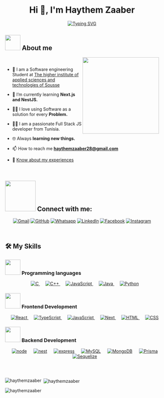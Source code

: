 <h1 align="center">Hi 👋, I'm Haythem Zaaber</h1>

<p align="center">
<a href="https://git.io/typing-svg"><img src="https://readme-typing-svg.demolab.com?font=Fira+Code&weight=900&size=25&pause=1000&color=F7C715&random=false&width=390&height=80&lines=Software+Engineering+Student+;Full+Stack+JS+developer" alt="Typing SVG" /></a>
</p>


<be>


	
## <picture><img src = "https://github.com/7oSkaaa/7oSkaaa/blob/main/Images/about_me.gif?raw=true" width = 50px></picture> About me 
<picture> <img align="right" src="https://github.com/7oSkaaa/7oSkaaa/blob/main/Images/Right_Side.gif?raw=true" width = 250px></picture>

<br>



- 🏫 I am a Software engineering Student at [The higher institute of applied sciences and technologies of Sousse](https://issatso.rnu.tn/)

- 🌱 I’m currently learning **Next.js and NestJS.**

- 🧑‍💻 I love using Software as a solution for every **Problem.**

- 🧑‍💻 I am a passionate Full Stack JS developer from Tunisia.

- 🤓 Always **learning new things.**

- 📫 How to reach me **haythemzaaber28@gmail.com**
  
- 📄 [Know about my experiences](https://drive.google.com/file/d/1y-dHPD60zZqShf7Y26hAXzhL-OtOqs6B/view?usp=sharing)

<br>

 
## <picture> <img src="https://github.com/7oSkaaa/7oSkaaa/blob/main/Images/Connect-with-me.gif?raw=true" width="100px"> </picture> Connect with me:



<p align="center">
	<a href="mailto:haythemzaaber28@gmail.com"><img img src="https://img.shields.io/badge/gmail-%23EA4335.svg?style=plastic&logo=gmail&logoColor=white" alt="Gmail"/></a>
	<a href="https://github.com/HaythemZaaber"><img src="https://img.shields.io/badge/github-%23181717.svg?style=plastic&logo=github&logoColor=white" alt="GitHub"/></a>
	<a href="https://wa.me/21696720146"><img src="https://img.shields.io/badge/whatsapp-%2325D366.svg?style=plastic&logo=whatsapp&logoColor=white" alt="Whatsapp"/></a>
	<a href="https://www.linkedin.com/in/haythem-zaaber/"><img src="https://img.shields.io/badge/linkedin-%230A66C2.svg?style=plastic&logo=linkedin&logoColor=white" alt="LinkedIn"/></a>
	<a href="https://www.facebook.com/profile.php?id=100008529940583"><img src="https://img.shields.io/badge/facebook-%231877F2.svg?style=plastic&logo=facebook&logoColor=white" alt="Facebook"/></a>
	<a href="https://www.instagram.com/haythem_zaaber/"><img src="https://img.shields.io/badge/instagram-%23E4405F.svg?style=plastic&logo=instagram&logoColor=white" alt="Instagram"/></a>
</p>


<br>

## 🛠️ My Skills

### <picture> <img src = "https://github.com/7oSkaaa/7oSkaaa/blob/main/Images/Programming_Languages.gif?raw=true" width = 50px>  </picture> Programming languages

<p align="center"> 
  &emsp; 
  <a href="https://www.cprogramming.com/" target="_blank"> 
    <img alt="C" src="https://img.shields.io/badge/C%20-%232370ED.svg?style=plastic&logo=c&logoColor=white">
  </a> 
  &emsp;
  <a href="https://www.w3schools.com/cpp/" target="_blank"> 
    <img alt="C++" src="https://img.shields.io/badge/C++%20-%2300599C.svg?style=plastic&logo=c%2B%2B&logoColor=white">
  </a> 
  &emsp;
  <a href="https://developer.mozilla.org/en-US/docs/Web/JavaScript" target="_blank"> 
     <img alt="JavaScript" src="https://img.shields.io/badge/JavaScript%20-%23F7DF1E.svg?style=plastic&logo=javascript&logoColor=black">
   </a>
  &emsp;
  <a href="https://www.java.com" target="_blank"> 
    <img alt="Java" src="https://img.shields.io/badge/Java-%23007396.svg?style=plastic&logo=java&logoColor=white">
  </a>
  &emsp;
   <a href="https://www.python.org" target="_blank">
    <img alt="Python" src="https://img.shields.io/badge/Python%20-%2314354C.svg?style=plastic&logo=python&logoColor=white">
  </a>
</p>

### <picture> <img src = "https://github.com/7oSkaaa/7oSkaaa/blob/main/Images/Front_End.gif?raw=true" width = 50px>  </picture> Frontend Development
<p align="center"> 
	&emsp;
  <a href="https://www.react.dev" target="_blank">
    <img alt="React" src="https://img.shields.io/badge/react-%2361DAFB.svg?style=plastic&logo=React&logoColor=black">
  </a>
	&emsp;
   <a href="https://developer.mozilla.org/en-US/docs/Web/JavaScript" target="_blank"> 
     <img alt="TypeScript" src="https://img.shields.io/badge/TypeScript-3178C6?logo=TypeScript&logoColor=white">
   </a>
  &emsp;
  <a href="https://developer.mozilla.org/en-US/docs/Web/JavaScript" target="_blank"> 
     <img alt="JavaScript" src="https://img.shields.io/badge/JavaScript%20-%23F7DF1E.svg?style=plastic&logo=javascript&logoColor=black">
   </a>
 &emsp;
   <a href="https://developer.mozilla.org/en-US/docs/Web/JavaScript" target="_blank"> 
     <img alt="Next" src="https://img.shields.io/badge/Next-000000?logo=Next.js&logoColor=white">
   </a>
   &emsp; 
  <a href="https://www.w3.org/html/" target="_blank"> 
   <img alt="HTML" src="https://img.shields.io/badge/HTML5%20-%23E34F26.svg?style=plastic&logo=html5&logoColor=white">
  </a>   
  &emsp;
  <a href="https://www.w3schools.com/css/" target="_blank">
    <img alt="CSS" src="https://img.shields.io/badge/CSS%20-%231572B6.svg?style=plastic&logo=css3&logoColor=white">
  </a> 
</p>

 ### <picture> <img src = "https://github.com/7oSkaaa/7oSkaaa/blob/main/Images/Software_Tools.gif?raw=true" width = 50px>  </picture> Backend Development
 
<p align="center">
  &emsp;
    <a href="#"><img alt="node" src="https://img.shields.io/badge/nodeJs-73A960?logo=Node.Js&logoColor=white"></a>
  &emsp;
    <a href="#"><img alt="nest" src="https://img.shields.io/badge/nestJs-E0234E?logo=NestJs&logoColor=white"></a>
     &emsp;
    <a href="#"><img alt="express" src="https://img.shields.io/badge/Express-000000?logo=Express&logoColor=white"></a> &emsp;
    <a href="#"><img alt="MySQL" src="https://img.shields.io/badge/MySQL-4479A1?logo=MySQL&logoColor=white"></a> &emsp;
    <a href="#"><img alt="MongoDB" src="https://img.shields.io/badge/MongoDB-47A248?logo=MongoDB&logoColor=white"></a>
&emsp;
    <a href="#"><img alt="Prisma" src="https://img.shields.io/badge/Prisma-2D3748?logo=Prisma&logoColor=white"></a>
	&emsp;
    <a href="#"><img alt="Sequelize" src="https://img.shields.io/badge/Sequelize-52B0E7?logo=Sequelize&logoColor=white"></a>
    
</p>

<br>
<br>



<p><img align="left" src="https://github-readme-stats.vercel.app/api/top-langs?username=haythemzaaber&show_icons=true&locale=en&layout=compact" alt="haythemzaaber" /></p>

<p>&nbsp;<img align="center" src="https://github-readme-stats.vercel.app/api?username=haythemzaaber&show_icons=true&locale=en" alt="haythemzaaber" /></p>

<p><img align="center" src="https://github-readme-streak-stats.herokuapp.com/?user=haythemzaaber&" alt="haythemzaaber" /></p>
